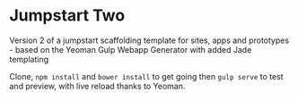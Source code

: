 # Jumpstart Two
Version 2 of a jumpstart scaffolding template for sites, apps and prototypes - based on the Yeoman Gulp Webapp Generator with added Jade templating

Clone, `npm install` and `bower install` to get going then `gulp serve` to test and preview, with live reload thanks to Yeoman.
